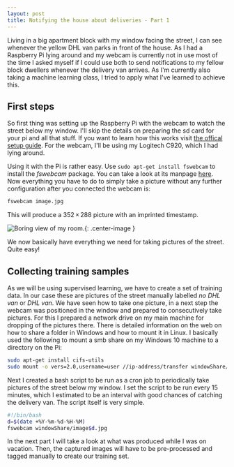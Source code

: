 ```yaml
---
layout: post
title: Notifying the house about deliveries - Part 1
---
```


Living in a big apartment block with my window facing the street, I can see whenever the yellow DHL van parks in front of the house. As I had a Raspberry Pi lying around and my webcam is currently not in use most of the time I asked myself if I could use both to send notifications to my fellow block dwellers whenever the delivery van arrives. As I'm currently also taking a machine learning class, I tried to apply what I've learned to achieve this.

## First steps

So first thing was setting up the Raspberry Pi with the webcam to watch the street below my window. I'll skip the details on preparing the sd card for your pi and all that stuff. If you want to learn how this works visit [the offical setup guide](https://www.raspberrypi.org/documentation/setup/). For the webcam, I'll be using my Logitech C920, which I had lying around.

Using it with the Pi is rather easy. Use `sudo apt-get install fswebcam` to install the *fswebcam* package. You can take a look at its manpage [here](http://manpages.ubuntu.com/manpages/xenial/man1/fswebcam.1.html). Now everything you have to do to simply take a picture without any further configuration after you connected the webcam is:

```bash
fswebcam image.jpg
```

This will produce a 352 × 288 picture with an imprinted timestamp.

![Boring view of my room.](https://i.imgur.com/o6OEqzS.jpg){: .center-image }

We now basically have everything we need for taking pictures of the street. Quite easy!

## Collecting training samples

As we will be using supervised learning, we have to create a set of training data. In our case these are pictures of the street manually labelled *no DHL van* or *DHL van*. We have seen how to take one picture, in a next step the webcam was positioned in the window and prepared to consecutively take pictures. For this I prepared a network drive on my main machine for dropping of the pictures there. There is detailed information on the web on how to share a folder in Windows and how to mount it in Linux. I basically used the following to mount a smb share on my Windows 10 machine to a directory on the Pi:

```bash
sudo apt-get install cifs-utils
sudo mount -o vers=2.0,username=user //ip-address/transfer windowShare/
```

Next I created a bash script to be run as a cron job to periodically take pictures of the street below my window. I set the script to be run every 15 minutes, which I estimated to be an interval with good chances of catching the delivery van. The script itself is very simple.

```bash
#!/bin/bash
d=$(date +%Y-%m-%d-%H-%M)
fswebcam windowShare/image$d.jpg
```

In the next part I will take a look at what was produced while I was on vacation. Then, the captured images will have to be pre-processed and tagged manually to create our training set.